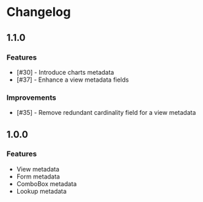 # Changelog

## 1.1.0
### Features
* [#30] - Introduce charts metadata
* [#37] - Enhance a view metadata fields

### Improvements
* [#35] - Remove redundant cardinality field for a view metadata

## 1.0.0
### Features
* View metadata
* Form metadata
* ComboBox metadata
* Lookup metadata